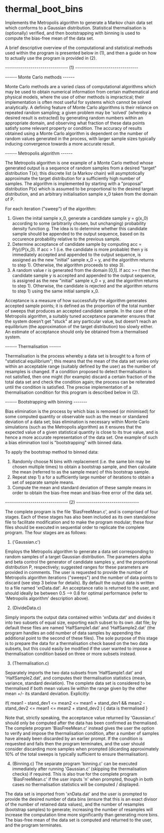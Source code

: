 # thermal_boot_bins
Implements the Metropolis algorithm to generate a Markov chain data set which conforms to a Gaussian distribution. Statistical thermalisation is (optionally) verified, and then
bootstrapping with binning is used to compute the bias-free mean of the data set.

A brief descriptive overview of the computational and statistical methods used within the program is presented below in (1), and then a guide on how to actually use the 
program is provided in (2).

-------------------------------- (1) --------------------------------


------ Monte Carlo methods ------

Monte Carlo methods are a varied class of computational algorithms which may be used to obtain numerical information from certain mathematical and physical models, where the use 
of other methods is impractical; their implementation is often most useful for systems which cannot be solved analytically. A defining feature of Monte Carlo algorithms is their 
reliance on repeated random sampling; a given problem may be 'solved' (whereby a desired result is extracted) by generating random numbers within an appropriate domain, and
observing what fraction of these data points satisfy some relevant property or condition. The accuracy of results obtained using a Monte Carlo algorithm is dependent on 
the number of random values generated in the process, with larger sample sizes typically inducing convergence towards a more accurate result.


------ Metropolis algorithm ------ 

The Metropolis algorithm is one example of a Monte Carlo method whose generated output is a sequence of random samples from a desired "target" distribution T(x); this 
discrete list (a Markov chain) will asymptotically approximate the target distribution for a sufficiently high number of samples. The algorithm is implemented by starting 
with a "proposal" distribution P(x) which is assumed to be proportional to the desired target distribution, and an arbitrary initialisation sample x_0 taken from the 
domain of P.

For each iteration ("sweep") of the algorithm:
1) Given the inital sample x_0, generate a candidate sample y = g(x_0) according to some (arbitrarily chosen, but unchanging) probability density function g. The idea is to 
	determine whether this candidate sample should be appended to the output sequence, based on its occurence probability relative to the previous sample.
2) Determine acceptance of candidate sample by computing acc = P(y)/P(x_0). If acc > 1 (i.e. the candidate is more probable) then y is immediately accepted and appended 
to the output sequence, is assigned as the new "initial" sample x_0 = y, and the algorithm returns to step 1). Otherwise, the algorithm proceeds to step 3).
3) A random value r is generated from the domain [0,1]. If acc >= r then the candidate sample y is accepted and appended to the output sequence, is assigned as the new "initial" 
	sample x_0 = y, and the algorithm returns to step 1). Otherwise, the candidate is rejected and the algorithm returns to step 1) using the same initial sample x_0.

Acceptance is a measure of how successfully the algorithm generates accepted sample points; it is defined as the proportion of the total number of sweeps that produces 
an accepted candidate sample. In the case of the Metropolis algorithm, a suitably tuned acceptance parameter ensures that the system doesn’t get "stuck" at any particular 
value, but doesn’t reach an equilibrium (the approximation of the target distribution) too slowly either. An estimate of acceptance should only be obtained from 
a thermalised system.   


------ Thermalisation ------

Thermalisation is the process whereby a data set is brought to a form of "statistical equilibrium"; this means that the mean of the data set varies only within an 
acceptable range (suitably defined by the user) as the number of resamples is changed. If a condition proposed to detect thermalisation is not satisfied, then one might 
(for example) discard a certain fraction of the total data set and check the condition again; the process can be reiterated until the condition is satisfied. The precise
implementation of a thermalisation condition for this program is described below in (2).


------ Bootstrapping with binning -------

Bias elimination is the process by which bias is removed (or minimised) for some computed quantity or observable such as the mean or standared deviation of a data set; bias
elimination is necessary within Monte Carlo simulations (such as the Metropolis algorithm) as it ensures that the expected value of a given statistical quantity is close to 
its true value, and is hence a more accurate representation of the data set. One example of such a bias elimination tool is "bootstrapping" with binned data. 

To apply the bootstrap method to binned data: 
1) Randomly choose N bins with replacement (i.e. the same bin may be chosen multiple times) to obtain a bootstrap sample, and then calculate the mean (referred to as the 
  sample mean) of this bootstrap sample. 
2) Repeat step 1) a for a sufficiently large number of iterations to obtain a set of separate sample means.
3) Compute the mean and standard deviation of these sample means in order to obtain the bias-free mean and bias-free error of the data set.



-------------------------------- (2) --------------------------------

The complete program is the file 'BiasFreeMean.c', and is comprised of four stages. Each of these stages has also been included as its own standalone file to facilitate
modification and to make the program modular; these four files should be executed in sequential order to replicate the complete program. The four stages are as follows:

1) ('Gaussian.c') 

Employs the Metropolis algorithm to generate a data set corresponding to random samples of a target Gaussian distribution. The parameters alpha and beta control the generator 
of candidate samples y, and the proportional distribution P, respectively; suggested ranges for these parameters are provided in comments. The user is requested to provide the 
number of Metropolis algorithm iterations ("sweeps") and the number of data points to discard (see step 3 below for details). By default the output data is written to a file 
named 'xnData.dat'. An acceptance ratio is returned to the user, and should ideally be between 0.5 --> 0.8 for optimal performance (refer to 'Metropolis algorithm' description
above). 

2) (DivideData.c) 

Simply imports the output data contained within 'xnData.dat' and divides it into two subsets of equal size, exporting each subset to its own .dat file; by default these files
are named 'HalfSample1.dat' and 'HalfSample2.dat' (the program handles an odd number of data samples by appending the additional point to the second of these files). The sole
purpose of this stage is to prepare the data for a thermalisation check based on the two data subsets, but this could easily be modified if the user wanted to impose a
thermalisation condition based on three or more subsets instead.

3) (Thermalisation.c)
 
Separately imports the two data subsets from 'HalfSample1.dat' and 'HalfSample2.dat', and computes their thermalisation statistics (mean, variance, standard deviation). The
complete data set is considered to be thermalised if both mean values lie within the range given by the other mean +/- its standard deviation. Explicitly:

if( mean1 - stand_dev1 <= mean2 <= mean1 + stand_dev1  &&  mean2 - stand_dev2 <= mean1 <= mean2 + stand_dev2 ) { data is thermalised }

Note that, strictly speaking, the acceptance value returned by 'Gaussian.c' should only be computed after the data has been confirmed as thermalised. The complete program
'BiasFreeMean.c' instead gives the user the option to verify and impose the thermalisation condition, after a number of samples have already been discarded by an earlier prompt. 
If the condition is requested and fails then the program terminates, and the user should consider discarding more samples when prompted (dicarding approximately 10% of the 
total sweeps is typically sufficient to ensure thermalisation). 

4) (Binning.c)
The separate program 'binning.c' can be executed immediately after running 'Gaussian.c' (skipping the thermalisation checks) if required. This is also true for the complete
program 'BiasFreeMean.c' if the user inputs 'n' when prompted, though in both cases no thermalisation statistics will be computed / displayed.
 
The data set is imported from 'xnData.dat' and the user is prompted to provide the desired number of data bins (ensure that this is an exact divisor of the number of retained
data values), and the number of resamples (bootstrap samples) to generate; increasing the number of resamples will increase the computation time more significantly than
generating more bins. The bias-free mean of the data set is computed and returned to the user, and the program terminates.
